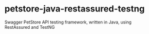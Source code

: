 # petstore-java-restassured-testng
Swagger PetStore API testing framework, written in Java, using RestAssured and TestNG
